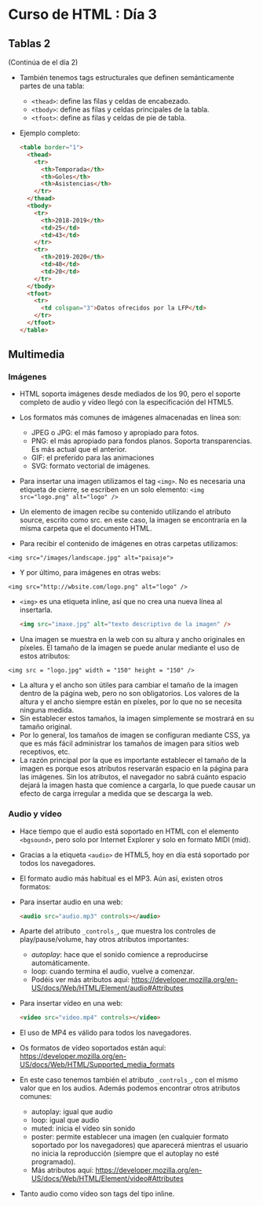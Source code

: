 # Curso de HTML : Día 3

## Tablas 2

(Continúa de el día 2)

- También tenemos tags estructurales que definen semánticamente partes de una tabla:

  - `<thead>`: define las filas y celdas de encabezado.
  - `<tbody>`: define as filas y celdas principales de la tabla.
  - `<tfoot>`: define as filas y celdas de pie de tabla.

- Ejemplo completo:

  ```html
  <table border="1">
    <thead>
      <tr>
        <th>Temporada</th>
        <th>Goles</th>
        <th>Asistencias</th>
      </tr>
    </thead>
    <tbody>
      <tr>
        <th>2018-2019</th>
        <td>25</td>
        <td>43</td>
      </tr>
      <tr>
        <th>2019-2020</th>
        <td>40</td>
        <td>20</td>
      </tr>
    </tbody>
    <tfoot>
      <tr>
        <td colspan="3">Datos ofrecidos por la LFP</td>
      </tr>
    </tfoot>
  </table>
  ```

## Multimedia


### Imágenes

- HTML soporta imágenes desde mediados de los 90, pero el soporte completo de audio y vídeo llegó con la especificación del HTML5.
- Los formatos más comunes de imágenes almacenadas en línea son:

  - JPEG o JPG: el más famoso y apropiado para fotos.
  - PNG: el más apropiado para fondos planos. Soporta transparencias. Es más actual que el anterior.
  - GIF: el preferido para las animaciones
  - SVG: formato vectorial de imágenes.

- Para insertar una imagen utilizamos el tag `<img>`. No es necesaria una etiqueta de cierre, se escriben en un solo elemento:
`<img src="logo.png" alt="logo" />`
- Un elemento de imagen recibe su contenido utilizando el atributo source, escrito como src. en este caso, la imagen se encontraría en la misma carpeta que el documento HTML.
- Para recibir el contenido de imágenes en otras carpetas utilizamos:

`<img src="/images/landscape.jpg" alt="paisaje">`

- Y por último, para imágenes en otras webs:

`<img src="http://wbsite.com/logo.png" alt="logo" />`

- `<img>` es una etiqueta inline, así que no crea una nueva línea al insertarla.

  ```html
  <img src="imaxe.jpg" alt="texto descriptivo de la imagen" />
  ```
- Una imagen se muestra en la web con su altura y ancho originales en píxeles.  El tamaño de la imagen se puede anular mediante el uso de estos atributos:

`<img src = "logo.jpg" width = "150" height = "150" />`

- La altura y el ancho son útiles para cambiar el tamaño de la imagen dentro de la página web, pero no son obligatorios. Los valores de la altura y el ancho siempre están en píxeles, por lo que no se necesita ninguna medida.
- Sin establecer estos tamaños, la imagen simplemente se mostrará en su tamaño original.
- Por lo general, los tamaños de imagen se configuran mediante CSS, ya que es más fácil administrar los tamaños de imagen para sitios web receptivos, etc.
- La razón principal por la que es importante establecer el tamaño de la imagen es porque esos atributos reservarán espacio en la página para las imágenes. Sin los atributos, el navegador no sabrá cuánto espacio dejará la imagen hasta que comience a cargarla, lo que puede causar un efecto de carga irregular a medida que se descarga la web.

### Audio y vídeo

- Hace tiempo que el audio está soportado en HTML con el elemento `<bgsound>`, pero solo por Internet Explorer y solo en formato MIDI (mid).

- Gracias a la etiqueta `<audio>` de HTML5, hoy en día está soportado por todos los navegadores.

- El formato audio más habitual es el MP3. Aún así, existen otros formatos:

- Para insertar audio en una web:

  ```html
  <audio src="audio.mp3" controls></audio>
  ```

- Aparte del atributo `_controls_`,  que muestra los controles de play/pause/volume,  hay otros atributos importantes:

  - _autoplay_: hace que el sonido comience a reproducirse automáticamente.
  - loop: cuando termina el audio, vuelve a comenzar.
  - Podéis ver más atributos aquí: https://developer.mozilla.org/en-US/docs/Web/HTML/Element/audio#Attributes

- Para insertar vídeo en una web:

  ```html
  <video src="video.mp4" controls></video>
  ```
- El uso de MP4 es válido para todos los navegadores.
- Os formatos de vídeo soportados están aquí: https://developer.mozilla.org/en-US/docs/Web/HTML/Supported_media_formats

- En este caso tenemos también el  atributo `_controls_`, con el mismo valor que en los audios. Además podemos encontrar otros atributos comunes:

  - autoplay: igual que audio
  - loop: igual que audio
  - muted: inicia el vídeo sin sonido
  - poster: permite establecer una imagen (en cualquier formato soportado por los navegadores) que aparecerá mientras el usuario no inicia la reproducción (siempre que el autoplay no esté programado).
  - Más atributos aquí: https://developer.mozilla.org/en-US/docs/Web/HTML/Element/video#Attributes

- Tanto audio como vídeo son tags del tipo inline.
